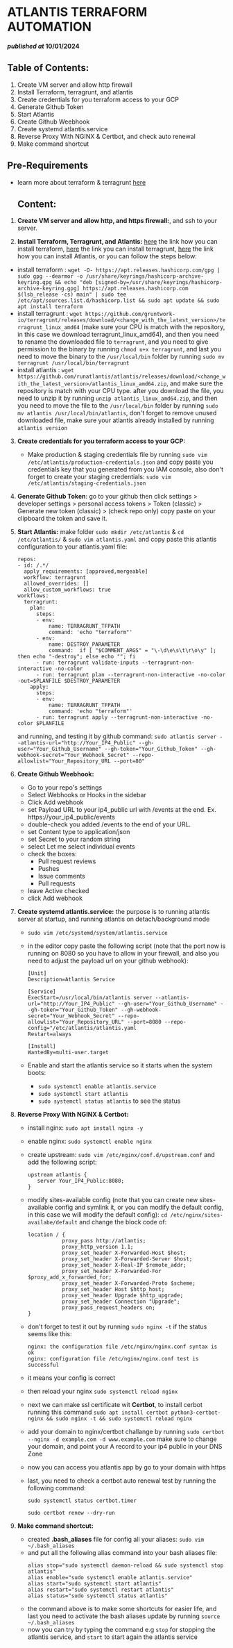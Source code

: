# **ATLANTIS TERRAFORM AUTOMATION**

**_published at_ 10/01/2024**

## **Table of Contents:**

1. Create VM server and allow http firewall
2. Install Terraform, terragrunt, and atlantis
3. Create credentials for you terraform access to your GCP
4. Generate Github Token
5. Start Atlantis
6. Create Github Weebhook
7. Create systemd atlantis.service
8. Reverse Proxy With NGINX & Certbot, and check auto renewal
9. Make command shortcut

## **Pre-Requirements**

- learn more about terraform & terragrunt [here](https://github.com/ahmadpiee/terraform-sessions)

  ## **Content:**

1. **Create VM server and allow http, and https firewall:**, and ssh to your server.

2. **Install Terraform, Terragrunt, and Atlantis:** [here](https://developer.hashicorp.com/terraform/install?product_intent=terraform#Linux) the link how you can install terraform, [here](https://terragrunt.gruntwork.io/docs/getting-started/install/) the link you can install terragrunt, [here](https://www.runatlantis.io/guide/testing-locally.html#download-atlantis) the link how you can install Atlantis, or you can follow the steps below:

- install terraform : `wget -O- https://apt.releases.hashicorp.com/gpg | sudo gpg --dearmor -o /usr/share/keyrings/hashicorp-archive-keyring.gpg && echo "deb [signed-by=/usr/share/keyrings/hashicorp-archive-keyring.gpg] https://apt.releases.hashicorp.com $(lsb_release -cs) main" | sudo tee /etc/apt/sources.list.d/hashicorp.list && sudo apt update && sudo apt install terraform`
- install terragrunt : `wget https://github.com/gruntwork-io/terragrunt/releases/download/<change_with_the_latest_version>/terragrunt_linux_amd64` (make sure your CPU is match with the repository, in this case we download terragrunt_linux_amd64), and then you need to rename the downloaded file to `terragrunt`, and you need to give permission to the binary by running `chmod u+x terragrunt`, and last you need to move the binary to the `/usr/local/bin` folder by running `sudo mv terragrunt /usr/local/bin/terragrunt`
- install atlantis : `wget https://github.com/runatlantis/atlantis/releases/download/<change_with_the_latest_version>/atlantis_linux_amd64.zip`, and make sure the repository is match with your CPU type. after you download the file, you need to unzip it by running `unzip atlantis_linux_amd64.zip`, and then you need to move the file to the `/usr/local/bin` folder by running `sudo mv atlantis /usr/local/bin/atlantis`, don't forget to remove unused downloaded file, make sure your atlantis already installed by running `atlantis version`

3. **Create credentials for you terraform access to your GCP:**

   - Make production & staging credentials file by running `sudo vim /etc/atlantis/production-credentials.json` and copy paste you credentials key that you generated from you IAM console, also don't forget to create your staging credentials: `sudo vim /etc/atlantis/staging-credentials.json`

4. **Generate Github Token**: go to your github then click settings > developer settings > personal access tokens > Token (classic) > Generate new token (classic) > (check repo only) copy paste on your clipboard the token and save it.

5. **Start Atlantis:** make folder `sudo mkdir /etc/atlantis` & `cd /etc/atlantis/` & `sudo vim atlantis.yaml` and copy paste this atlantis configuration to your atlantis.yaml file:
   ```
   repos:
   - id: /.*/
     apply_requirements: [approved,mergeable]
     workflow: terragrunt
     allowed_overrides: []
     allow_custom_workflows: true
   workflows:
     terragrunt:
       plan:
         steps:
         - env:
             name: TERRAGRUNT_TFPATH
             command: 'echo "terraform"'
         - env:
             name: DESTROY_PARAMETER
             command:  if [ "$COMMENT_ARGS" = "\-\d\e\s\t\r\o\y" ]; then echo "-destroy"; else echo ""; fi
         - run: terragrunt validate-inputs --terragrunt-non-interactive -no-color
         - run: terragrunt plan --terragrunt-non-interactive -no-color -out=$PLANFILE $DESTROY_PARAMETER
       apply:
         steps:
         - env:
             name: TERRAGRUNT_TFPATH
             command: 'echo "terraform"'
         - run: terragrunt apply --terragrunt-non-interactive -no-color $PLANFILE
   ```
   and running, and testing it by github command:
   `sudo atlantis server --atlantis-url="http://Your_IP4_Public" --gh-user="Your_Github_Username" --gh-token="Your_Github_Token" --gh-webhook-secret="Your_Webhook_Secret" --repo-allowlist="Your_Repository_URL --port=80"`
6. **Create Github Weebhook:**

   - Go to your repo's settings
   - Select Webhooks or Hooks in the sidebar
   - Click Add webhook
   - set Payload URL to your ip4_public url with /events at the end. Ex. https://your_ip4_public/events
   - double-check you added /events to the end of your URL.
   - set Content type to application/json
   - set Secret to your random string
   - select Let me select individual events
   - check the boxes:
     - Pull request reviews
     - Pushes
     - Issue comments
     - Pull requests
   - leave Active checked
   - click Add webhook

7. **Create systemd atlantis.service:** the purpose is to running atlantis server at startup, and running atlantis on detach/background mode

   - `sudo vim /etc/systemd/system/atlantis.service`
   - in the editor copy paste the following script (note that the port now is running on 8080 so you have to allow in your firewall, and also you need to adjust the payload url on your github webhook):

     ```
     [Unit]
     Description=Atlantis Service

     [Service]
     ExecStart=/usr/local/bin/atlantis server --atlantis-url="http://Your_IP4_Public" --gh-user="Your_Github_Username" --gh-token="Your_Github_Token" --gh-webhook-secret="Your_Webhook_Secret" --repo-allowlist="Your_Repository_URL" --port=8080 --repo-config="/etc/atlantis/atlantis.yaml
     Restart=always

     [Install]
     WantedBy=multi-user.target
     ```

   - Enable and start the atlantis service so it starts when the system boots:
     - `sudo systemctl enable atlantis.service`
     - `sudo systemctl start atlantis`
     - `sudo systemctl status atlantis` to see the status

8. **Reverse Proxy With NGINX & Certbot:**

   - install nginx: `sudo apt install nginx -y`
   - enable nginx: `sudo systemctl enable nginx`
   - create upstream: `sudo vim /etc/nginx/conf.d/upstream.conf` and add the following script:
     ```
     upstream atlantis {
     	server Your_IP4_Public:8080;
     }
     ```
   - modify sites-available config (note that you can create new sites-available config and symlink it, or you can modify the default config, in this case we will modify the default config): `cd /etc/nginx/sites-availabe/default` and change the block code of:
     ```
     location / {
     			proxy_pass http://atlantis;
     			proxy_http_version 1.1;
     			proxy_set_header X-Forwarded-Host $host;
     			proxy_set_header X-Forwarded-Server $host;
     			proxy_set_header X-Real-IP $remote_addr;
     			proxy_set_header X-Forwarded-For $proxy_add_x_forwarded_for;
     			proxy_set_header X-Forwarded-Proto $scheme;
     			proxy_set_header Host $http_host;
     			proxy_set_header Upgrade $http_upgrade;
     			proxy_set_header Connection "Upgrade";
     			proxy_pass_request_headers on;
     }
     ```
   - don't forget to test it out by running `sudo nginx -t` if the status seems like this:
     ```
     nginx: the configuration file /etc/nginx/nginx.conf syntax is ok
     nginx: configuration file /etc/nginx/nginx.conf test is successful
     ```
   - it means your config is correct
   - then reload your nginx `sudo systemctl reload nginx`
   - next we can make ssl certificate wit **Certbot**, to install cerbot running this command `sudo apt install certbot python3-certbot-nginx && sudo nginx -t && sudo systemctl reload nginx`
   - add your domain to nginx/certbot challange by running `sudo certbot --nginx -d example.com -d www.example.com` make sure to change your domain, and point your A record to your ip4 public in your DNS Zone
   - now you can access you atlantis app by go to your domain with https
   - last, you need to check a certbot auto renewal test by running the following command:

     ```
     sudo systemctl status certbot.timer

     sudo certbot renew --dry-run
     ```

9. **Make command shortcut:**

   - created **.bash_aliases** file for config all your aliases: `sudo vim ~/.bash_aliases`
   - and put all the following alias command into your bash aliases file:
     ```
     alias stop="sudo systemctl daemon-reload && sudo systemctl stop atlantis"
     alias enable="sudo systemctl enable atlantis.service"
     alias start="sudo systemctl start atlantis"
     alias restart="sudo systemctl restart atlantis"
     alias status="sudo systemctl status atlantis"
     ```
   - the command above is to make some shortcuts for easier life, and last you need to activate the bash aliases update by running `source ~/.bash_aliases`
   - now you can try by typing the command e.g `stop` for stopping the atlantis service, and `start` to start again the atlantis service
